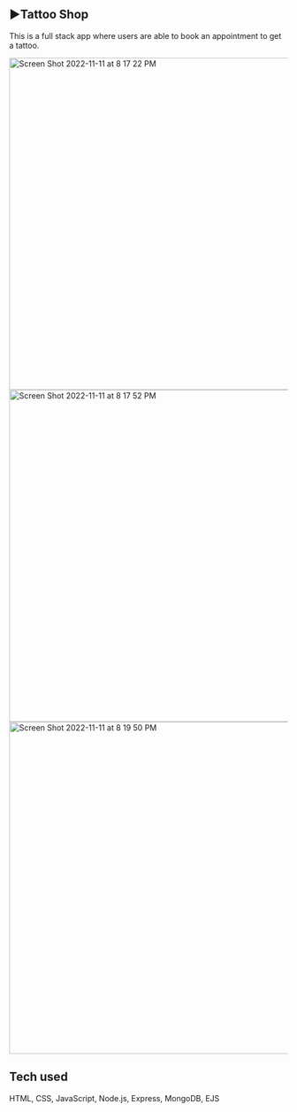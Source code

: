 ## :arrow_forward:Tattoo Shop

This is a full stack app where users are able to book an appointment to get a tattoo.

<img width="600" alt="Screen Shot 2022-11-11 at 8 17 22 PM" src="https://user-images.githubusercontent.com/113194307/201450878-6a17bf95-b542-40e0-81f3-088a3e40abde.png">
<img width="600" alt="Screen Shot 2022-11-11 at 8 17 52 PM" src="https://user-images.githubusercontent.com/113194307/201450880-5db51195-e7f1-4411-bc07-3fe53bc7a4db.png">
<img width="600" alt="Screen Shot 2022-11-11 at 8 19 50 PM" src="https://user-images.githubusercontent.com/113194307/201450881-6fc345af-bb5b-41fe-b15b-ea4b7a17393c.png">


## Tech used

 HTML, CSS, JavaScript, Node.js, Express, MongoDB, EJS

